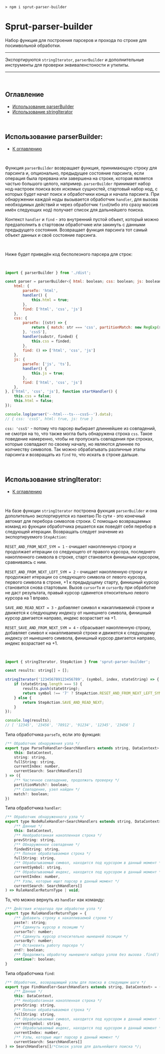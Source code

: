 ```
> npm i sprut-parser-builder
```

# Sprut-parser-builder

Набор функция для построения парсеров и прохода по строке для посимвольной обработки.

---

Экспортируются `stringIterator`, `parserBuilder` и дополнительные инструменты для проверки эквиваленстоности и утилиты.

---

<br>

## <span id="contents">Оглавление</span>

- [Использование parserBuilder](#parser-builder)
- [Использование stringIterator](#string-iterator)

<br>

## <span id="parser-builder">Использование parserBuilder:</span>

- [К оглавлению](#contents)

<br>

Функция `parserBuilder` возвращает функция, принимающую строку для парсинга и, опционально, предыдущее состояние парсинга, если операция была прервана или завершена на строке, которая является частью большого целого, например.
`parserBuilder` принимает набор нод-настроек поиска всех искомых сущностей, стартовый набор нод, с которых будет начат поиск и обработчики конца и начала парсинга.
При обнаружении каждой ноды вызывается обработчик `handler`, для вызова необходимых действий и через обработчик `find`(либо это сразу массив имён следующих нод) получает список для дальнейшего поиска.

Контекст `handler` и `find` - это внутренний пустой объект, который можно предзаполнить в стартовом обработчике или закинуть с данными предыдущего состояния.
Возвращает функция парсинга тот самый объект данных и своё состояние парсинга.

<br>

Ниже будет приведён код бесполезного парсера для строк:

<br>

```js
import { parserBuilder } from './dist';

const parser = parserBuilder<{ html: boolean; css: boolean; js: boolean; }, 'html' | 'css' | 'js'>({
    html: {
        parseTo: 'html',
        handler() {
            this.html = true;
        },
        find: ['html', 'css', 'js']
    },
    css: {
        parseTo: [(str) => {
            return { match: str === 'css', partitionMatch: new RegExp(str).test('css') };
        }, 'cssS'],
        handler(substr, finded) {
            this.css = finded;
        },
        find: () => ['html', 'css', 'js']
    },
    js: {
        parseTo: ['js', 'ts'],
        handler() {
            this.js = true;
        },
        find: ['html', 'css', 'js']
    },
}, ['html', 'css', 'js'], function startHandler() {
    this.css = false;
    this.html = false;
});

console.log(parser('--html---ts---cssS--').data);
// { css: 'cssS', html: true, js: true }
```
`css: 'cssS'` - потому что парсер выбирает длиннейшее из совпадений, не смотря на то, что также могла быть обнаружена строка `css`. Такое поведение намеренно, чтобы не пропускать совпадения при строках, которые совпадают по своему началу, но являются длиннее по колчиеству символов.
Так можно обрабатывать различные этапы парсинга и возвращать из `find` то, что искать в строке дальше.

<br>

## <span id="string-iterator">Использование stringIterator:</span>

- [К оглавлению](#contents)

<br>

На базе функции `stringIterator` построена фукнция `parserBuilder` и она дополительно экспортируется из пакетаю По сути - это конечный автомат для перебора символов строки. С помощью возвращаемых команд из фукнции обработчика решается как поведёт себя перебор в следующей итерации. Возвращать следует значение из экспортируемого `StepAction`:

`RESET_AND_FROM_NEXT_SYM = 1` - очищает накопленную строку и продолжает итерации со следующего от правого курсора, последнего накопленного символа в строке, старт становится финишным курсором, сравниваясь с ним.

`RESET_AND_FROM_NEXT_LEFT_SYM = 2` - очищает накопленную строку и продолжает итерации со следующего символа от левого курсора, первого символа в строке, +1 к предыдущему старту, финишный курсор становится снова стартовым. Вызов `cursorTo` и `cursorBy` при обработке не даст результата, правый курсор сдвинется относительно левого курсора на 1 вправо.

`SAVE_AND_READ_NEXT = 3` - добавляет символ к накапливаемой строке и движется к следующему индексу от нынешнего символа, финишный курсор двигается направо, индекс возрастает на +1.

`RESET_SAVE_AND_FROM_NEXT_SYM = 4` - сбрасывает накопленную строку, добавляет символ к накапливаемой строке и движется к следующему индексу от нынешнего символа, финишный курсор двигается направо, индекс возрастает на +1.

<br>

```js
import { stringIterator, StepAction } from 'sprut-parser-builder';

const results: string[] = [];

stringIterator('123456789123456789', (symbol, index, stateString) => {
    if (stateString.length === 5) {
        results.push(stateString);
        return symbol !== '7' ? StepAction.RESET_AND_FROM_NEXT_LEFT_SYM : StepAction.RESET_SAVE_AND_FROM_NEXT_SYM;
    } else {
        return StepAction.SAVE_AND_READ_NEXT;
    }
});

console.log(results);
// [ '12345', '23456', '78912', '91234', '12345', '23456' ]
```

Типа обработчика `parseTo`, если это функция:

```js
/** Обработчик обнаружения узла */
export type ParseToHandler<SearchHandlers extends string, DataContext> = (
    this: DataContext,
    string: string,
    fullString: string,
    currentIndex: number,
    currentSearch: SearchHandlers[]
) => ({
    /** Частичное совпадение, продолжать проверку */
    partitionMatch?: boolean;
    /** Совпадение, узел найден */
    match?: boolean;
})
```

Типа обработчика `handler`:

```js
/** Обработчик обнаруженного узла */
export type NodeRuleHandler<SearchHandlers extends string, DataContext> = (
    /** Данные */
    this: DataContext,
    /** Необработанная накопленная строка */
    prevString: string,
    /** Обнаруженное совпадение */
    findedString: string,
    /** Полная обрабатываемая строка */
    fullString: string,
    /** Обрабатываемый символ, находится под курсором в данный момент */
    currentSymbol: string,
    /** Обрабатываемый индекс, находится под курсором в данный момент */
    currentIndex: number,
    /** Узлы, которые ищет парсер в данный момент */
    currentSearch: SearchHandlers[]
) => RuleHandlerReturnType | void;
```

То, что можно вернуть из `handler` как команду:

```js
/** Действия итератора при обработке узла */
export type RuleHandlerReturnType = {
    /** Добавить строку к накапливаемой строке */
    paste?: string;
    /** Сдвинуть курсор в позицию */
    cursorTo?: number;
    /** Сдвинуть курсор относительно нынешней позиции */
    cursorBy?: number;
    /** Остановить работу парсера */
    end?: boolean;
    /** Продолжить обработку нынешнего набора узлов без вызова .find() */
    continue?: boolean;
}
```

Типа обработчика `find`:

```js
/** Обработчик, возвращающий узлы для поиска в следующем шаге */
export type FindHandler<SearchHandlers extends string, DataContext> = (
    /** Данные */
    this: DataContext,
    /** Необработанная накопленная строка */
    prevString: string,
    /** Полная обрабатываемая строка */
    fullString: string,
    /** Обрабатываемый символ, находится под курсором в данный момент */
    currentSymbol: string,
    /** Обрабатываемый индекс, находится под курсором в данный момент */
    currentIndex: number,
    /** Узлы, которые ищет парсер в данный момент */
    currentSearch: SearchHandlers[]
) => SearchHandlers[]/*Список узлов для дальнейшего поиска */;
```



<br>

